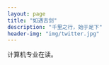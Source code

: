 ```yaml
---
layout: page
title: "如遇古剑"
description: "千里之行，始于足下" 
header-img: "img/twitter.jpg"
---
```


计算机专业在读。





